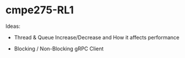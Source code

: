 # cmpe275-RL1

Ideas:

- Thread & Queue Increase/Decrease and How it affects performance

- Blocking / Non-Blocking gRPC Client
